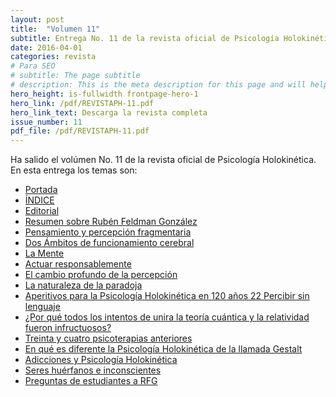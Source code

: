 ```yaml
---
layout: post
title:  "Volumen 11"
subtitle: Entrega No. 11 de la revista oficial de Psicología Holokinética
date: 2016-04-01
categories: revista
# Para SEO
# subtitle: The page subtitle
# description: This is the meta description for this page and will help it appear in search engines
hero_height: is-fullwidth frontpage-hero-1
hero_link: /pdf/REVISTAPH-11.pdf
hero_link_text: Descarga la revista completa
issue_number: 11
pdf_file: /pdf/REVISTAPH-11.pdf
---
```


Ha salido el volúmen No. 11 de la revista oficial de Psicología Holokinética. 
En esta entrega los temas son:


- [Portada](/pdf/REVISTAPH-11.pdf#page=1)
- [ÍNDICE](/pdf/REVISTAPH-11.pdf#page=3)
- [Editorial](/pdf/REVISTAPH-11.pdf#page=4)
- [Resumen sobre Rubén Feldman González](/pdf/REVISTAPH-11.pdf#page=5)
- [Pensamiento y percepción fragmentaria](/pdf/REVISTAPH-11.pdf#page=7)
- [Dos Ámbitos de funcionamiento cerebral](/pdf/REVISTAPH-11.pdf#page=8)
- [La Mente](/pdf/REVISTAPH-11.pdf#page=9)
- [Actuar responsablemente](/pdf/REVISTAPH-11.pdf#page=17)
- [El cambio profundo de la percepción](/pdf/REVISTAPH-11.pdf#page=18)
- [La naturaleza de la paradoja](/pdf/REVISTAPH-11.pdf#page=20)
- [Aperitivos para la Psicología Holokinética en 120 años 22 Percibir sin lenguaje](/pdf/REVISTAPH-11.pdf#page=27)
- [¿Por qué todos los intentos de unira la teoría cuántica y la relatividad fueron infructuosos?](/pdf/REVISTAPH-11.pdf#page=29)
- [Treinta y cuatro psicoterapias anteriores](/pdf/REVISTAPH-11.pdf#page=31)
- [En qué es diferente la Psicología Holokinética de la llamada Gestalt](/pdf/REVISTAPH-11.pdf#page=33)
- [Adicciones y Psicología Holokinética](/pdf/REVISTAPH-11.pdf#page=37)
- [Seres huérfanos e inconscientes](/pdf/REVISTAPH-11.pdf#page=38)
- [Preguntas de estudiantes a RFG](/pdf/REVISTAPH-11.pdf#page=40)
